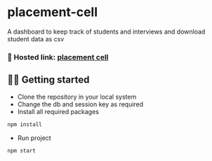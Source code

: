 # placement-cell

A dashboard to keep track of students and interviews and download student data as csv

### 🔗 Hosted link: [placement cell](https://placement-cell-fu5y.onrender.com/)

## 🧑‍💻 Getting started

- Clone the repository in your local system
- Change the db and session key as required
- Install all required packages

```bash
npm install
```

- Run project

```bash
npm start
```
